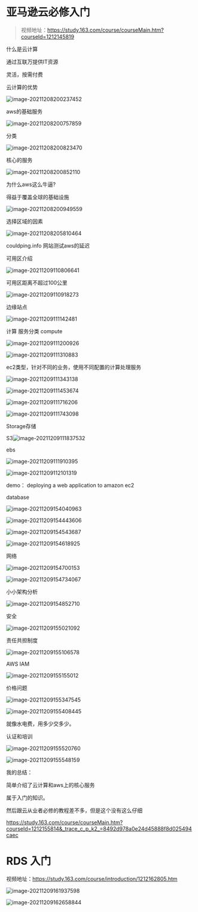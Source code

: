 # 亚马逊云必修入门

> 视频地址：https://study.163.com/course/courseMain.htm?courseId=1212145819

什么是云计算

通过互联万提供IT资源

灵活，按需付费

云计算的优势

![image-20211208200237452](_assets/亚马逊云必修入门/image-20211208200237452.png)

aws的基础服务

![image-20211208200757859](_assets/亚马逊云必修入门/image-20211208200757859.png)

分类

![image-20211208200823470](_assets/亚马逊云必修入门/image-20211208200823470.png)

核心的服务

![image-20211208200852110](_assets/亚马逊云必修入门/image-20211208200852110.png)





为什么aws这么牛逼?

得益于覆盖全球的基础设施

![image-20211208200949559](_assets/亚马逊云必修入门/image-20211208200949559.png)



选择区域的因素 

![image-20211208205810464](_assets/亚马逊云必修入门/image-20211208205810464.png)





couldping.info 网站测试aws的延迟



可用区介绍

![image-20211209110806641](_assets/亚马逊云必修入门/image-20211209110806641.png)



可用区距离不超过100公里 

![image-20211209110918273](_assets/亚马逊云必修入门/image-20211209110918273.png)

边缘站点

![image-20211209111142481](_assets/亚马逊云必修入门/image-20211209111142481.png)







计算 服务分类 compute

![image-20211209111200926](_assets/亚马逊云必修入门/image-20211209111200926.png)





![image-20211209111310883](_assets/亚马逊云必修入门/image-20211209111310883.png)



ec2类型，针对不同的业务，使用不同配置的计算处理服务

![image-20211209111343138](_assets/亚马逊云必修入门/image-20211209111343138.png)



![image-20211209111453674](_assets/亚马逊云必修入门/image-20211209111453674.png)



![image-20211209111716206](_assets/亚马逊云必修入门/image-20211209111716206.png)





![image-20211209111743098](_assets/亚马逊云必修入门/image-20211209111743098.png)







Storage存储

 S3![image-20211209111837532](_assets/亚马逊云必修入门/image-20211209111837532.png)





ebs

![image-20211209111910395](_assets/亚马逊云必修入门/image-20211209111910395.png)







![image-20211209112101319](_assets/亚马逊云必修入门/image-20211209112101319.png)





demo： deploying a web application to amazon ec2





database





![image-20211209154040963](_assets/亚马逊云必修入门/image-20211209154040963.png)



![image-20211209154443606](_assets/亚马逊云必修入门/image-20211209154443606.png)

![image-20211209154543687](_assets/亚马逊云必修入门/image-20211209154543687.png)



![image-20211209154618925](_assets/亚马逊云必修入门/image-20211209154618925.png)



网络

![image-20211209154700153](_assets/亚马逊云必修入门/image-20211209154700153.png)



 ![image-20211209154734067](_assets/亚马逊云必修入门/image-20211209154734067.png)



小小架构分析

![image-20211209154852710](_assets/亚马逊云必修入门/image-20211209154852710.png)



安全

![image-20211209155021092](_assets/亚马逊云必修入门/image-20211209155021092.png)





责任共担制度



![image-20211209155106578](_assets/亚马逊云必修入门/image-20211209155106578.png)



AWS IAM

![image-20211209155155012](_assets/亚马逊云必修入门/image-20211209155155012.png)



价格问题

![image-20211209155347545](_assets/亚马逊云必修入门/image-20211209155347545.png)

![image-20211209155408445](_assets/亚马逊云必修入门/image-20211209155408445.png)

就像水电费，用多少交多少。



认证和培训

![image-20211209155520760](_assets/亚马逊云必修入门/image-20211209155520760.png)



![image-20211209155548159](_assets/亚马逊云必修入门/image-20211209155548159.png)





我的总结：

简单介绍了云计算和aws上的核心服务

属于入门的知识。

然后跟云从业者必修的教程差不多，但是这个没有这么仔细

https://study.163.com/course/courseMain.htm?courseId=1212155814&_trace_c_p_k2_=8492d978a0e24d45888f8d025494caec









# RDS 入门



视频地址：https://study.163.com/course/introduction/1212162805.htm





![image-20211209161937598](_assets/亚马逊云必修入门/image-20211209161937598.png)

![image-20211209162658844](_assets/亚马逊云必修入门/image-20211209162658844.png)

